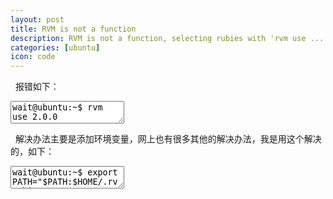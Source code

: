 ```yaml
---
layout: post
title: RVM is not a function 
description: RVM is not a function, selecting rubies with 'rvm use ...' will not work. 
categories: [ubuntu]
icon: code
---
```


&nbsp;&nbsp;报错如下：     

<div class="article_content">
<textarea name="code" class="txt" >
wait@ubuntu:~$ rvm use 2.0.0

RVM is not a function, selecting rubies with 'rvm use ...' will not work.

You need to change your terminal emulator preferences to allow login shell.
Sometimes it is required to use `/bin/bash --login` as the command.
Please visit https://rvm.io/integration/gnome-terminal/ for an example.
</textarea>
</div>

&nbsp;&nbsp;解决办法主要是添加环境变量，网上也有很多其他的解决办法，我是用这个解决的，如下：

<div class="article_content">
<textarea name="code" class="txt" >
wait@ubuntu:~$ export PATH="$PATH:$HOME/.rvm/bin" 
[[ -s "$HOME/.rvm/scripts/rvm" ]] && source "$HOME/.rvm/scripts/rvm"
</textarea>
</div>
